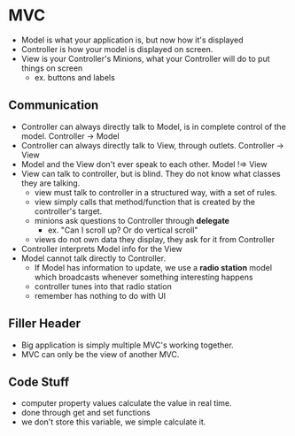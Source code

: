 # MVC

* Model is what your application is, but now how it's displayed
* Controller is how your model is displayed on screen.
* View is your Controller's Minions, what your Controller will do to put things on screen
	* ex. buttons and labels

## Communication
* Controller can always directly talk to Model, is in complete control of the model. Controller -> Model 
* Controller can always directly talk to View, through outlets. Controller -> View
* Model and the View don't ever speak to each other.  Model !=> View
* View can talk to controller, but is blind. They do not know what classes they are talking.
	* view must talk to controller in a structured way, with a set of rules.
	* view simply calls that method/function that is created by the controller's target.
	* minions ask questions to Controller through **delegate** 
		* ex. "Can I scroll up? Or do vertical scroll"
	* views do not own data they display, they ask for it from Controller
* Controller interprets Model info for the View
* Model cannot talk directly to Controller.
	* If Model has information to update, we use a **radio station** model which broadcasts whenever something interesting happens
	* controller tunes into that radio station
	* remember has nothing to do with UI

## Filler Header
* Big application is simply multiple MVC's working together.
* MVC can only be the view of another MVC.

## Code Stuff
* computer property values calculate the value in real time.
* done through get and set functions
* we don't store this variable, we simple calculate it.

